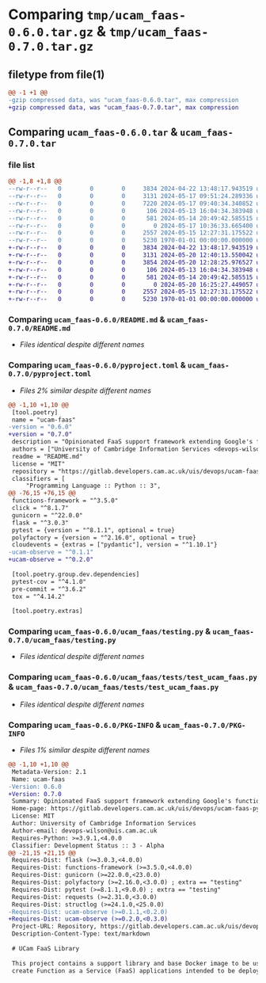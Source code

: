 # Comparing `tmp/ucam_faas-0.6.0.tar.gz` & `tmp/ucam_faas-0.7.0.tar.gz`

## filetype from file(1)

```diff
@@ -1 +1 @@
-gzip compressed data, was "ucam_faas-0.6.0.tar", max compression
+gzip compressed data, was "ucam_faas-0.7.0.tar", max compression
```

## Comparing `ucam_faas-0.6.0.tar` & `ucam_faas-0.7.0.tar`

### file list

```diff
@@ -1,8 +1,8 @@
--rw-r--r--   0        0        0     3834 2024-04-22 13:48:17.943519 ucam_faas-0.6.0/README.md
--rw-r--r--   0        0        0     3131 2024-05-17 09:51:24.289336 ucam_faas-0.6.0/pyproject.toml
--rw-r--r--   0        0        0     7220 2024-05-17 09:40:34.340852 ucam_faas-0.6.0/ucam_faas/__init__.py
--rw-r--r--   0        0        0      106 2024-05-13 16:04:34.383948 ucam_faas-0.6.0/ucam_faas/exceptions.py
--rw-r--r--   0        0        0      581 2024-05-14 20:49:42.585515 ucam_faas-0.6.0/ucam_faas/testing.py
--rw-r--r--   0        0        0        0 2024-05-17 10:36:33.665400 ucam_faas-0.6.0/ucam_faas/tests/__init__.py
--rw-r--r--   0        0        0     2557 2024-05-15 12:27:31.175522 ucam_faas-0.6.0/ucam_faas/tests/test_ucam_faas.py
--rw-r--r--   0        0        0     5230 1970-01-01 00:00:00.000000 ucam_faas-0.6.0/PKG-INFO
+-rw-r--r--   0        0        0     3834 2024-04-22 13:48:17.943519 ucam_faas-0.7.0/README.md
+-rw-r--r--   0        0        0     3131 2024-05-20 12:40:13.550042 ucam_faas-0.7.0/pyproject.toml
+-rw-r--r--   0        0        0     3854 2024-05-20 12:28:25.976527 ucam_faas-0.7.0/ucam_faas/__init__.py
+-rw-r--r--   0        0        0      106 2024-05-13 16:04:34.383948 ucam_faas-0.7.0/ucam_faas/exceptions.py
+-rw-r--r--   0        0        0      581 2024-05-14 20:49:42.585515 ucam_faas-0.7.0/ucam_faas/testing.py
+-rw-r--r--   0        0        0        0 2024-05-20 16:25:27.449057 ucam_faas-0.7.0/ucam_faas/tests/__init__.py
+-rw-r--r--   0        0        0     2557 2024-05-15 12:27:31.175522 ucam_faas-0.7.0/ucam_faas/tests/test_ucam_faas.py
+-rw-r--r--   0        0        0     5230 1970-01-01 00:00:00.000000 ucam_faas-0.7.0/PKG-INFO
```

### Comparing `ucam_faas-0.6.0/README.md` & `ucam_faas-0.7.0/README.md`

 * *Files identical despite different names*

### Comparing `ucam_faas-0.6.0/pyproject.toml` & `ucam_faas-0.7.0/pyproject.toml`

 * *Files 2% similar despite different names*

```diff
@@ -1,10 +1,10 @@
 [tool.poetry]
 name = "ucam-faas"
-version = "0.6.0"
+version = "0.7.0"
 description = "Opinionated FaaS support framework extending Google's functions-framework"
 authors = ["University of Cambridge Information Services <devops-wilson@uis.cam.ac.uk>"]
 readme = "README.md"
 license = "MIT"
 repository = "https://gitlab.developers.cam.ac.uk/uis/devops/ucam-faas-python/ucam-faas"
 classifiers = [
     "Programming Language :: Python :: 3",
@@ -76,15 +76,15 @@
 functions-framework = "^3.5.0"
 click = "^8.1.7"
 gunicorn = "^22.0.0"
 flask = "^3.0.3"
 pytest = {version = "^8.1.1", optional = true}
 polyfactory = {version = "^2.16.0", optional = true}
 cloudevents = {extras = ["pydantic"], version = "^1.10.1"}
-ucam-observe = "^0.1.1"
+ucam-observe = "^0.2.0"
 
 [tool.poetry.group.dev.dependencies]
 pytest-cov = "^4.1.0"
 pre-commit = "^3.6.2"
 tox = "^4.14.2"
 
 [tool.poetry.extras]
```

### Comparing `ucam_faas-0.6.0/ucam_faas/testing.py` & `ucam_faas-0.7.0/ucam_faas/testing.py`

 * *Files identical despite different names*

### Comparing `ucam_faas-0.6.0/ucam_faas/tests/test_ucam_faas.py` & `ucam_faas-0.7.0/ucam_faas/tests/test_ucam_faas.py`

 * *Files identical despite different names*

### Comparing `ucam_faas-0.6.0/PKG-INFO` & `ucam_faas-0.7.0/PKG-INFO`

 * *Files 1% similar despite different names*

```diff
@@ -1,10 +1,10 @@
 Metadata-Version: 2.1
 Name: ucam-faas
-Version: 0.6.0
+Version: 0.7.0
 Summary: Opinionated FaaS support framework extending Google's functions-framework
 Home-page: https://gitlab.developers.cam.ac.uk/uis/devops/ucam-faas-python/ucam-faas
 License: MIT
 Author: University of Cambridge Information Services
 Author-email: devops-wilson@uis.cam.ac.uk
 Requires-Python: >=3.9.1,<4.0.0
 Classifier: Development Status :: 3 - Alpha
@@ -21,15 +21,15 @@
 Requires-Dist: flask (>=3.0.3,<4.0.0)
 Requires-Dist: functions-framework (>=3.5.0,<4.0.0)
 Requires-Dist: gunicorn (>=22.0.0,<23.0.0)
 Requires-Dist: polyfactory (>=2.16.0,<3.0.0) ; extra == "testing"
 Requires-Dist: pytest (>=8.1.1,<9.0.0) ; extra == "testing"
 Requires-Dist: requests (>=2.31.0,<3.0.0)
 Requires-Dist: structlog (>=24.1.0,<25.0.0)
-Requires-Dist: ucam-observe (>=0.1.1,<0.2.0)
+Requires-Dist: ucam-observe (>=0.2.0,<0.3.0)
 Project-URL: Repository, https://gitlab.developers.cam.ac.uk/uis/devops/ucam-faas-python/ucam-faas
 Description-Content-Type: text/markdown
 
 # UCam FaaS Library
 
 This project contains a support library and base Docker image to be used to
 create Function as a Service (FaaS) applications intended to be deployed to a
```

